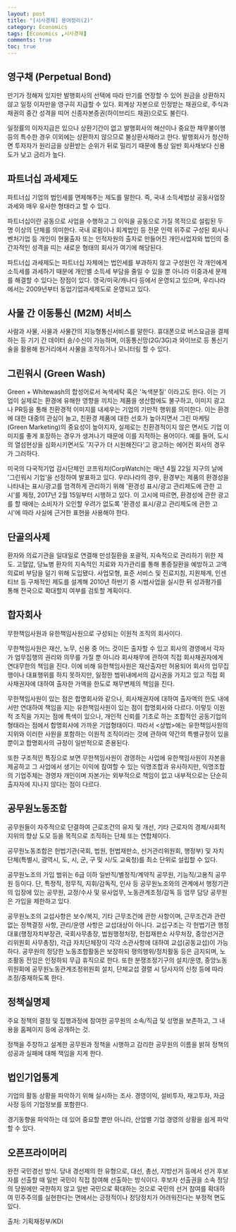 ```yaml
---
layout: post
title: "[시사경제] 용어정리(2)"
category: Economics
tags: [Economics ,시사경제]
comments: true
toc: true
---
```

## 영구채 (Perpetual Bond)

만기가 정해져 있지만 발행회사의 선택에 따라 만기를 연장할 수 있어 원금을 상환하지 않고 일정 이자만을 영구히 지급할 수 있다. 회계상 자본으로 인정받는 채권으로, 주식과 채권의 중간 성격을 띠어 신종자본증권(하이브리드 채권)으로도 불린다.

일정률의 이자지급은 있으나 상환기간이 없고 발행회사의 해산이나 중요한 채무불이행 등의 특수한 경우 이외에는 상환하지 않으므로 불상환사채라고 한다. 발행회사가 청산하면 투자자가 원리금을 상환받는 순위가 뒤로 밀리기 때문에 통상 일반 회사채보다 신용도가 낮고 금리가 높다.

## 파트너십 과세제도

파트너십 기업의 법인세를 면제해주는 제도를 말한다. 즉, 국내 소득세법상 공동사업장 과세와 매우 유사한 형태라고 할 수 있다.

파트너십이란 공동으로 사업을 수행하고 그 이익을 공동으로 가질 목적으로 설립된 두 명 이상의 단체를 의미한다. 국내 로펌이나 회계법인 등 전문 인력 위주로 구성된 회사나 벤처기업 등 개인이 현물출자 또는 인적자원의 출자로 만들어진 개인사업자와 법인의 중간자적인 성격을 띠는 새로운 형태의 회사가 여기에 해당된다.

파트너십 과세제도는 파트너십 자체에는 법인세를 부과하지 않고 구성원인 각 개인에게 소득세를 과세하기 때문에 개인별 소득세 부담을 줄일 수 있을 뿐 아니라 이중과세 문제를 해결할 수 있다는 장점이 있다. 영국/미국/캐나다 등에서 운영되고 있으며, 우리나라에서는 2009년부터 동업기업과세제도로 운영되고 있다.

## 사물 간 이동통신 (M2M) 서비스

사람과 사물, 사물과 사물간의 지능형통신서비스를 말한다. 휴대폰으로 버스요금을 결제하는 등 기기 간 데이터 송/수신이 가능하며, 이동통신망(2G/3G)과 와이브로 등 통신기술을 활용해 원거리에서 사물을 조작하거나 모니터링 할 수 있다.

## 그린워시 (Green Wash)

Green + Whitewash의 합성어로서 녹색세탁 혹은 '녹색분칠' 이라고도 한다. 이는 기업이 실제로는 환경에 유해한 영향을 끼치는 제품을 생산함에도 불구하고, 이미지 광고나 PR등을 통해 친환경적 이미지를 내세우는 기업의 기만적 행위를 의미한다. 이는 환경에 대한 대중의 관심이 늘고, 친환경 제품에 대한 선호가 높아지면서 그린 마케팅(Green Marketing)의 중요성이 높아지자, 실제로는 친환경적이지 않은 면서도 기업 이미지를 좋게 포장하는 경우가 생겨나기 때문에 이를 지적하는 용어이다. 예를 들어, 도시의 열섬현상을 심화시키면서도 '지구가 더 시원해진다'고 광고하는 에어컨 회사의 경우가 그러하다.

미국의 다국적기업 감시단체인 코프워치(CorpWatch)는 매년 4월 22일 지구의 날에 '그린워시 기업'을 선정하여 발표하고 있다. 우리나라의 경우, 환경부는 제품의 환경성을 나타내는 표시/광고를 엄격하게 관리하기 위해 '환경성 표시/광고 관리제도에 관한 고시'를 제정, 2017년 2월 15일부터 시행하고 있다. 이 고시에 따르면, 환경성에 관한 광고를 할 때에는 소비자가 오인할 우려가 없도록 '환경성 표시/광고 관리제도에 관한 고시'에 따라 사실에 근거한 표현을 사용해야 한다.

## 단골의사제

환자와 의료기관을 일대일로 연결해 만성질환을 포괄적, 지속적으로 관리하기 위한 제도. 고혈압, 당뇨병 환자의 지속적인 치료와 자가관리를 통해 통증질환을 예방하고 고액의료비 부담을 덜기 위해 도입됐다. 사업모형, 표준 서비스 및 진료지침, 지원체계, 인센티브 등 구체적인 제도를 설계해 2010년 하반기 중 시범사업을 실시한 뒤 성과평가를 통해 전국으로 확대할지 여부를 검토할 계획이다.

## 합자회사

무한책임사원과 유한책임사원으로 구성되는 이원적 조직의 회사이다. 

무한책임사원은 재산, 노무, 신용 중 어느 것이든 출자할 수 있고 회사의 경영에서 각자가 업무집행의 권리와 의무를 가질 뿐 아니라 회사채무에 관하여 직접 회사채권자에게 연대무한의 책임을 진다. 이에 비해 유한책임사원은 재산출자만 허용되어 회사의 업무집행이나 대표행위를 하지 못하지만, 일정한 범위내에서의 감시권을 가지고 있고 직접 회사채권자에 대하여 출자한 가액을 한도로 채무변제의 책임을 진다.

무한책임사원이 있는 점은 합명회사와 같으나, 회사채권자에 대하여 출자액의 한도 내에서만 연대하여 책임을 지는 유한책임사원이 있는 점이 합명회사와 다르다. 이렇듯 이원적 조직을 가지는 점에 특색이 있으나, 개인적 신뢰를 기초로 하는 조합적인 공동기업의 형태라는 점에서 합명회사에 가까운 기업형태이다. 따라서 <상법>에는 유한책임사원의 지위와 이러한 사원을 포함하는 이원적 조직이라는 것에 관하여 약간의 특별규정이 있을 뿐이고 합명회사의 규정이 일반적으로 준용된다.

또한 구조적인 특징으로 보면 무한책임사원이 경영하는 사업에 유한책임사원이 자본을 제공하고 그 사업에서 생기는 이익에 참여할 수 있는 익명조합과 유사하지만, 익명조합의 기업주체는 경영자 개인이며 자본가는 외부적으로 책임이 없고 내부적으로는 단순히 출자자에 지나지 않다는 점이 다르다.

## 공무원노동조합

공무원들이 자주적으로 단결하여 근로조건의 유지 및 개선, 기타 근로자의 경제/사회적 지위의 향상 도모 등을 목적으로 조직하는 단체 또는 연합체이다.

공무원노동조합은 헌법기관(국회, 법원, 헌법재판소, 선거관리위원회, 행정부) 및 자치단체(특별시, 광역시, 도, 시, 군, 구 및 시/도 교육청)를 최소 단위로 설립할 수 있다.

공무원노조의 가입 범위는 6급 이하 일반직/별정직/계약직 공무원, 기능직/고용직 공무원 등이다. 단, 특정직, 정무직, 지휘/감독직, 인사 등 공무원노조와의 관계에서 행정기관의 입장에 있는 공무원, 교정/수사 및 유사업무, 노동관계조정/감독 등 업무 담당 공무원은 가입을 제한하고 있다.

공무원노조의 교섭사항은 보수/복지, 기타 근무조건에 관한 사항이며, 근무조건과 관련 없는 정책결정 사항, 관리/운영 사항은 교섭대상이 아니다. 교섭구조는 각 헌법기관 행정대표(행정자치부장관, 국회사무총장, 법원행정처장, 헌접재판소 사무처장, 중앙선거관리위원회 사무총장), 각급 자치단체장이 각각 소관사항에 대하여 교섭(공동교섭)이 가능하다. 공무원의 정당한 노동조합활동은 보장하되 쟁의행위/정치활동 등은 금지되며, 노조활동 전임은 인정하되 무급 휴직으로 한다. 또한 분쟁조정기구의 설치/운영, 중앙노동위원회에 공무원노동관계조정위원회 설치, 단체교섭 결렬 시 당사자의 신청 등에 따라 조정/중재하도록 한다.

## 정책실명제

주요 정책의 결정 및 집행과정에 참여한 공무원의 소속/직급 및 성명을 보존하고, 그 내용을 홈페이지 등에 공개하는 것.

정책을 주창하고 설계한 공무원과 정책을 시행하고 감리한 공무원의 이름을 밝혀 정책의 성공과 실패에 대해 책임을 지게 한다.

## 법인기업통계

기업의 활동 상황을 파악하기 위해 실시하는 조사. 경영이익, 설비투자, 재고투자, 자금사정 등의 기업정보를 포함한다.

경기동향을 파악하는 데 있어 중요할 뿐만 아니라, 산업별 기업 경영의 상황을 쉽게 파악할 수 있다.

## 오픈프라이머리

완전 국민경선 방식. 당내 경선제의 한 유형으로, 대선, 총선, 지방선거 등에서 선거 후보자를 선출할 때 일반 국민이 직접 참여해 선출하는 방식이다. 후보자 선출권을 소속 정당의 당원에만 국한하지 않고 일반 국민으로 확대하는 것으로 국민의 선거 참여를 확대하여 민주주의를 실현한다는 면에서는 긍정적이나 정당정치가 어려워진다는 부정적 면도 있다.

출처: 기획재정부/KDI